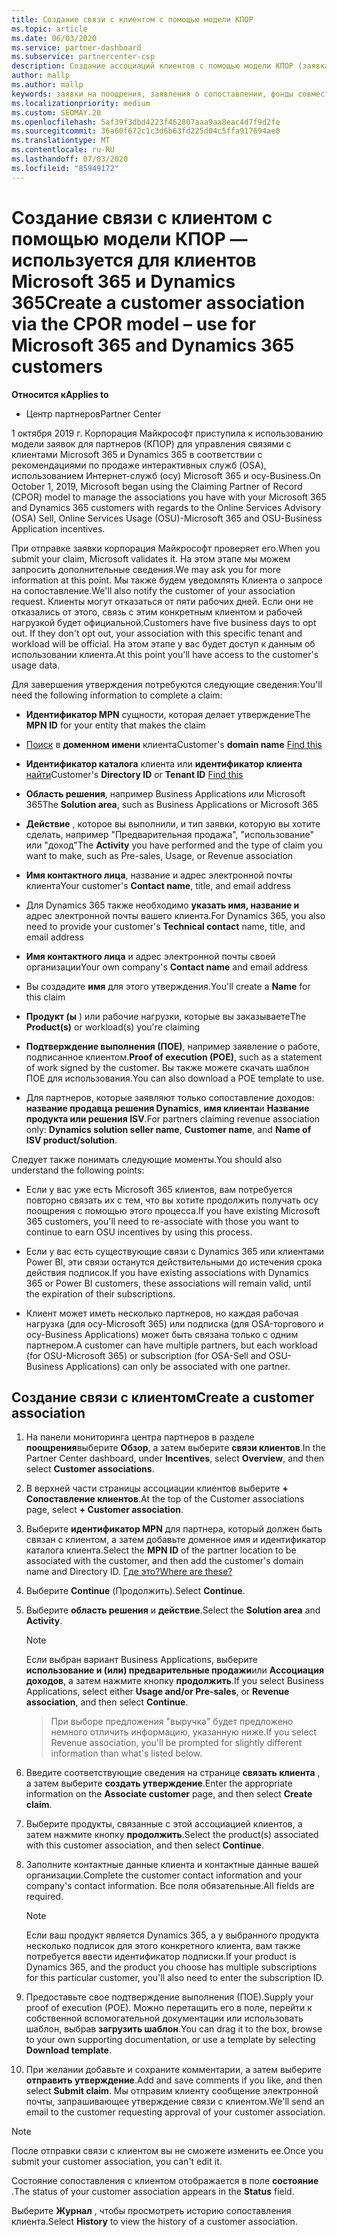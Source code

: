 ```yaml
---
title: Создание связи с клиентом с помощью модели КПОР
ms.topic: article
ms.date: 06/03/2020
ms.service: partner-dashboard
ms.subservice: partnercenter-csp
description: Создание ассоциаций клиентов с помощью модели КПОР (заявка на утверждение партнера по записи). Помогает управлять продажами, использованием, & поощрениями для клиентов Microsoft 365 и Dynamics 365.
author: mallp
ms.author: mallp
keywords: заявки на поощрения, заявления о сопоставлении, фонды совместных операций, осу, OSA, ISV, выручка
ms.localizationpriority: medium
ms.custom: SEOMAY.20
ms.openlocfilehash: 5af39f3dbd4223f462807aaa9aa8eac4d7f9d2fe
ms.sourcegitcommit: 36a60f672c1c3d6b63fd225d04c5ffa917694ae0
ms.translationtype: MT
ms.contentlocale: ru-RU
ms.lasthandoff: 07/03/2020
ms.locfileid: "85949172"
---
```

# <a name="create-a-customer-association-via-the-cpor-model--use-for-microsoft-365-and-dynamics-365-customers"></a><span data-ttu-id="7522c-105">Создание связи с клиентом с помощью модели КПОР — используется для клиентов Microsoft 365 и Dynamics 365</span><span class="sxs-lookup"><span data-stu-id="7522c-105">Create a customer association via the CPOR model – use for Microsoft 365 and Dynamics 365 customers</span></span>

<span data-ttu-id="7522c-106">**Относится к**</span><span class="sxs-lookup"><span data-stu-id="7522c-106">**Applies to**</span></span>

- <span data-ttu-id="7522c-107">Центр партнеров</span><span class="sxs-lookup"><span data-stu-id="7522c-107">Partner Center</span></span>

<span data-ttu-id="7522c-108">1 октября 2019 г. Корпорация Майкрософт приступила к использованию модели заявок для партнеров (КПОР) для управления связями с клиентами Microsoft 365 и Dynamics 365 в соответствии с рекомендациями по продаже интерактивных служб (OSA), использованием Интернет-служб (осу) Microsoft 365 и осу-Business.</span><span class="sxs-lookup"><span data-stu-id="7522c-108">On October 1, 2019, Microsoft began using the Claiming Partner of Record (CPOR) model to manage the associations you have with your Microsoft 365 and Dynamics 365 customers with regards to the Online Services Advisory (OSA) Sell, Online Services Usage (OSU)-Microsoft 365 and OSU-Business Application incentives.</span></span>

<span data-ttu-id="7522c-109">При отправке заявки корпорация Майкрософт проверяет его.</span><span class="sxs-lookup"><span data-stu-id="7522c-109">When you submit your claim, Microsoft validates it.</span></span> <span data-ttu-id="7522c-110">На этом этапе мы можем запросить дополнительные сведения.</span><span class="sxs-lookup"><span data-stu-id="7522c-110">We may ask you for more information at this point.</span></span> <span data-ttu-id="7522c-111">Мы также будем уведомлять Клиента о запросе на сопоставление.</span><span class="sxs-lookup"><span data-stu-id="7522c-111">We'll also notify the customer of your association request.</span></span> <span data-ttu-id="7522c-112">Клиенты могут отказаться от пяти рабочих дней. Если они не отказались от этого, связь с этим конкретным клиентом и рабочей нагрузкой будет официальной.</span><span class="sxs-lookup"><span data-stu-id="7522c-112">Customers have five business days to opt out. If they don't opt out, your association with this specific tenant and workload will be official.</span></span> <span data-ttu-id="7522c-113">На этом этапе у вас будет доступ к данным об использовании клиента.</span><span class="sxs-lookup"><span data-stu-id="7522c-113">At this point you'll have access to the customer's usage data.</span></span> 

<span data-ttu-id="7522c-114">Для завершения утверждения потребуются следующие сведения:</span><span class="sxs-lookup"><span data-stu-id="7522c-114">You'll need the following information to complete a claim:</span></span>

- <span data-ttu-id="7522c-115">**Идентификатор MPN** сущности, которая делает утверждение</span><span class="sxs-lookup"><span data-stu-id="7522c-115">The **MPN ID** for your entity that makes the claim</span></span>

- <span data-ttu-id="7522c-116">[Поиск](https://docs.microsoft.com/partner-center/find-customer-domain-name) в **доменном имени** клиента</span><span class="sxs-lookup"><span data-stu-id="7522c-116">Customer's **domain name** [Find this](https://docs.microsoft.com/partner-center/find-customer-domain-name)</span></span>

- <span data-ttu-id="7522c-117">**Идентификатор каталога** клиента или **идентификатор клиента** [найти](https://docs.microsoft.com/partner-center/find-customer-domain-name)</span><span class="sxs-lookup"><span data-stu-id="7522c-117">Customer's **Directory ID** or **Tenant ID** [Find this](https://docs.microsoft.com/partner-center/find-customer-domain-name)</span></span>

- <span data-ttu-id="7522c-118">**Область решения**, например Business Applications или Microsoft 365</span><span class="sxs-lookup"><span data-stu-id="7522c-118">The **Solution area**, such as Business Applications or Microsoft 365</span></span>

- <span data-ttu-id="7522c-119">**Действие** , которое вы выполнили, и тип заявки, которую вы хотите сделать, например "Предварительная продажа", "использование" или "доход"</span><span class="sxs-lookup"><span data-stu-id="7522c-119">The **Activity** you have performed and the type of claim you want to make, such as Pre-sales, Usage, or Revenue association</span></span>

- <span data-ttu-id="7522c-120">**Имя контактного лица**, название и адрес электронной почты клиента</span><span class="sxs-lookup"><span data-stu-id="7522c-120">Your customer's **Contact name**, title, and email address</span></span>

- <span data-ttu-id="7522c-121">Для Dynamics 365 также необходимо **указать имя, название и** адрес электронной почты вашего клиента.</span><span class="sxs-lookup"><span data-stu-id="7522c-121">For Dynamics 365, you also need to provide your customer's **Technical contact** name, title, and email address</span></span>

- <span data-ttu-id="7522c-122">**Имя контактного лица** и адрес электронной почты своей организации</span><span class="sxs-lookup"><span data-stu-id="7522c-122">Your own company's **Contact name** and email address</span></span>

- <span data-ttu-id="7522c-123">Вы создадите **имя** для этого утверждения.</span><span class="sxs-lookup"><span data-stu-id="7522c-123">You'll create a **Name** for this claim</span></span>

- <span data-ttu-id="7522c-124">**Продукт (ы** ) или рабочие нагрузки, которые вы заказываете</span><span class="sxs-lookup"><span data-stu-id="7522c-124">The **Product(s)** or workload(s) you're claiming</span></span>

- <span data-ttu-id="7522c-125">**Подтверждение выполнения (ПОЕ)**, например заявление о работе, подписанное клиентом.</span><span class="sxs-lookup"><span data-stu-id="7522c-125">**Proof of execution (POE)**, such as a statement of work signed by the customer.</span></span> <span data-ttu-id="7522c-126">Вы также можете скачать шаблон ПОЕ для использования.</span><span class="sxs-lookup"><span data-stu-id="7522c-126">You can also download a POE template to use.</span></span>

- <span data-ttu-id="7522c-127">Для партнеров, которые заявляют только сопоставление доходов: **название продавца решения Dynamics**, **имя клиента**и **Название продукта или решения ISV**.</span><span class="sxs-lookup"><span data-stu-id="7522c-127">For partners claiming revenue association only: **Dynamics solution seller name**, **Customer name**, and **Name of ISV product/solution**.</span></span> 

<span data-ttu-id="7522c-128">Следует также понимать следующие моменты.</span><span class="sxs-lookup"><span data-stu-id="7522c-128">You should also understand the following points:</span></span>

- <span data-ttu-id="7522c-129">Если у вас уже есть Microsoft 365 клиентов, вам потребуется повторно связать их с тем, что вы хотите продолжить получать осу поощрения с помощью этого процесса.</span><span class="sxs-lookup"><span data-stu-id="7522c-129">If you have existing Microsoft 365 customers, you'll need to re-associate with those you want to continue to earn OSU incentives by using this process.</span></span>

- <span data-ttu-id="7522c-130">Если у вас есть существующие связи с Dynamics 365 или клиентами Power BI, эти связи останутся действительными до истечения срока действия подписок.</span><span class="sxs-lookup"><span data-stu-id="7522c-130">If you have existing associations with Dynamics 365 or Power BI customers, these associations will remain valid, until the expiration of their subscriptions.</span></span>

- <span data-ttu-id="7522c-131">Клиент может иметь несколько партнеров, но каждая рабочая нагрузка (для осу-Microsoft 365) или подписка (для OSA-торгового и осу-Business Applications) может быть связана только с одним партнером.</span><span class="sxs-lookup"><span data-stu-id="7522c-131">A customer can have multiple partners, but each workload (for OSU-Microsoft 365) or subscription (for OSA-Sell and OSU-Business Applications) can only be associated with one partner.</span></span>

## <a name="create-a-customer-association"></a><span data-ttu-id="7522c-132">Создание связи с клиентом</span><span class="sxs-lookup"><span data-stu-id="7522c-132">Create a customer association</span></span>

1. <span data-ttu-id="7522c-133">На панели мониторинга центра партнеров в разделе **поощрения**выберите **Обзор**, а затем выберите **связи клиентов**.</span><span class="sxs-lookup"><span data-stu-id="7522c-133">In the Partner Center dashboard, under **Incentives**, select **Overview**, and then select **Customer associations**.</span></span> 

2. <span data-ttu-id="7522c-134">В верхней части страницы ассоциации клиентов выберите **+ Сопоставление клиентов**.</span><span class="sxs-lookup"><span data-stu-id="7522c-134">At the top of the Customer associations page, select **+ Customer association**.</span></span>

3. <span data-ttu-id="7522c-135">Выберите **идентификатор MPN** для партнера, который должен быть связан с клиентом, а затем добавьте доменное имя и идентификатор каталога клиента.</span><span class="sxs-lookup"><span data-stu-id="7522c-135">Select the **MPN ID** of the partner location to be associated with the customer, and then add the customer's domain name and Directory ID.</span></span> [<span data-ttu-id="7522c-136">Где это?</span><span class="sxs-lookup"><span data-stu-id="7522c-136">Where are these?</span></span>](https://docs.microsoft.com/partner-center/find-customer-domain-name)

4. <span data-ttu-id="7522c-137">Выберите **Continue** (Продолжить).</span><span class="sxs-lookup"><span data-stu-id="7522c-137">Select **Continue**.</span></span>

5. <span data-ttu-id="7522c-138">Выберите **область решения** и **действие**.</span><span class="sxs-lookup"><span data-stu-id="7522c-138">Select the **Solution area** and **Activity**.</span></span> 

   >[!Note]
   >
   ><span data-ttu-id="7522c-139">Если выбран вариант Business Applications, выберите **использование и (или) предварительные продажи**или **Ассоциация доходов**, а затем нажмите кнопку **продолжить**.</span><span class="sxs-lookup"><span data-stu-id="7522c-139">If you select Business Applications, select either **Usage and/or Pre-sales**, or **Revenue association**, and then select **Continue**.</span></span> 

   ><span data-ttu-id="7522c-140">При выборе предложения "выручка" будет предложено немного отличить информацию, указанную ниже.</span><span class="sxs-lookup"><span data-stu-id="7522c-140">If you select Revenue association, you'll be prompted for slightly different information than what's listed below.</span></span>

6. <span data-ttu-id="7522c-141">Введите соответствующие сведения на странице **связать клиента** , а затем выберите **создать утверждение**.</span><span class="sxs-lookup"><span data-stu-id="7522c-141">Enter the appropriate information on the **Associate customer** page, and then select **Create claim**.</span></span>

7. <span data-ttu-id="7522c-142">Выберите продукты, связанные с этой ассоциацией клиентов, а затем нажмите кнопку **продолжить**.</span><span class="sxs-lookup"><span data-stu-id="7522c-142">Select the product(s) associated with this customer association, and then select **Continue**.</span></span>

8. <span data-ttu-id="7522c-143">Заполните контактные данные клиента и контактные данные вашей организации.</span><span class="sxs-lookup"><span data-stu-id="7522c-143">Complete the customer contact information and your company's contact information.</span></span> <span data-ttu-id="7522c-144">Все поля обязательные.</span><span class="sxs-lookup"><span data-stu-id="7522c-144">All fields are required.</span></span> 

   >[!NOTE]
   ><span data-ttu-id="7522c-145">Если ваш продукт является Dynamics 365, а у выбранного продукта несколько подписок для этого конкретного клиента, вам также потребуется ввести идентификатор подписки.</span><span class="sxs-lookup"><span data-stu-id="7522c-145">If your product is Dynamics 365, and the product you choose has multiple subscriptions for this particular customer, you'll also need to enter the subscription ID.</span></span>

9. <span data-ttu-id="7522c-146">Предоставьте свое подтверждение выполнения (ПОЕ).</span><span class="sxs-lookup"><span data-stu-id="7522c-146">Supply your proof of execution (POE).</span></span> <span data-ttu-id="7522c-147">Можно перетащить его в поле, перейти к собственной вспомогательной документации или использовать шаблон, выбрав **загрузить шаблон**.</span><span class="sxs-lookup"><span data-stu-id="7522c-147">You can drag it to the box, browse to your own supporting documentation, or use a template by selecting **Download template**.</span></span> 

10. <span data-ttu-id="7522c-148">При желании добавьте и сохраните комментарии, а затем выберите **отправить утверждение**.</span><span class="sxs-lookup"><span data-stu-id="7522c-148">Add and save comments if you like, and then select **Submit claim**.</span></span> <span data-ttu-id="7522c-149">Мы отправим клиенту сообщение электронной почты, запрашивающее утверждение связи с клиентом.</span><span class="sxs-lookup"><span data-stu-id="7522c-149">We'll send an email to the customer requesting approval of your customer association.</span></span>

   >[!NOTE]
   ><span data-ttu-id="7522c-150">После отправки связи с клиентом вы не сможете изменить ее.</span><span class="sxs-lookup"><span data-stu-id="7522c-150">Once you submit your customer association, you can't edit it.</span></span>

<span data-ttu-id="7522c-151">Состояние сопоставления с клиентом отображается в поле **состояние** .</span><span class="sxs-lookup"><span data-stu-id="7522c-151">The status of your customer association appears in the **Status** field.</span></span>

<span data-ttu-id="7522c-152">Выберите **Журнал** , чтобы просмотреть историю сопоставления клиента.</span><span class="sxs-lookup"><span data-stu-id="7522c-152">Select **History** to view the history of a customer association.</span></span>
